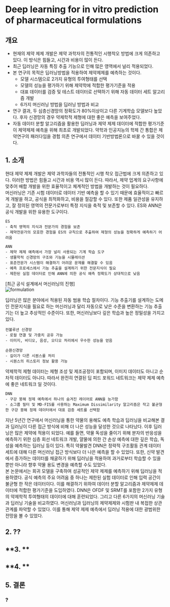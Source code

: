 # Deep learning for in vitro prediction of pharmaceutical formulations
## **개요**  
- 현재의 제약 제제 개발은 제약 과학자의 전통적인 시행착오 방법에 크게 의존하고 있다. 이 방식은 힘들고, 시간과 비용이 많이 든다.
- 최근 딥러닝은 자동 특징 추출 기능으로 인해 많은 영역에서 널리 적용되었다.  
- 본 연구의 목적은 딥러닝방법을 적용하여 제약제제를 예측하는 것이다.
    - 모델 시스템으로 2가지 유형의 투여형태를 선택
    - 모델의 성능을 평가하기 위해 제약학에 적합한 평가기준을 적용
    - 대표 데이터를 검증 및 테스트 데이터로 선택하기 위해 자동 데이터 세트 알고리즘 개발 
    - 6가지 머신러닝 방법을 딥러닝 방법과 비교
- 연구 결과, 두 심층신경망의 정확도가 80%이상이고 다른 기계학습 모델보다 높았다. 후자 신경망의 경우 약제학적 제형에 대한 좋은 예측을 보여주었다.  
- 자동 데이터 분할 알고리즘을 활용한 딥러닝과 제약 제제 데이터에 적합한 평가기준이 제약제제 예측을 위해 최초로 개발되었다. 약학과 인공지능의 학제 간 통합은 제약연구의 패러다임을 경험 의존 연구에서 데이터 기반방법론으로 바꿀 수 있을 것이다.

## **1. 소개**  
현대 제약 제제 개발은 제약 과학자들의 전통적인 시행 착오 접근법에 크게 의존하고 있다. 이러한 방법은 힘들고 시간과 비용 역시 많이 든다. 따라서, 제약 업계의 요구사항에 맞추어 배합 개발을 위한 효율적이고 체계적인 방법을 개발하는 것이 필요하다.  
머신러닝은 기존 시험 데이터로 데이터 기반 예측을 할 수 있기 때문에 효율적이고 빠르게 개발을 하고, 공식을 최적화하고, 비용을 절감할 수 있다. 또한 제품 일관성을 유지하고, 잘 정의된 영역의 전문가로부터 특정 지식을 축적 및 보존할 수 있다. ES와 ANN은 공식 개발을 위한 유용한 도구이다.  

    ES  
    - 축적 영역의 지식과 전문가의 경험을 보존  
    - 제약전문가의 모호한 경험을 ES의 규칙으로 추출하여 제형의 성능을 정확하게 예측하기 어려움  
    
    ANN
    - 제약 제제 예측에서 가장 널리 사용되는 기계 학습 도구
    - 생물학적 신경망의 구조와 기능을 시뮬레이션
    - 표준전문가 시스템이 해결하기 어려운 문제를 해결할 수 있음
    - 예측 프로세스에서 기능 추출을 설계하기 위한 전문지식이 필요
    - 제한된 실험 데이터로 인해 ANN에 의한 공식 예측 정확도가 상대적으로 낮음  
    
[최근 공식 설계에서 머신러닝의 진행]  
![formulation](https://user-images.githubusercontent.com/59431387/103633651-6182ad80-4f89-11eb-9a72-f41d19b1d076.PNG)  

딥러닝은 많은 분야에서 적용된 자동 범용 학습 절차이다. 기능 추출기를 설계하는 도메인 전문지식을 필요로 하는 머신러닝과 달리 자동으로 낮은 수준을 변환하는 기능 추출기는 더 높고 추상적인 수준이다. 또한, 머신러닝보다 깊은 학습과 높은 정밀성을 가지고 있다.  

    컨볼루션 신경망  
    - 로컬 연결 및 가중치 공유 가능
    - 이미지, 비디오, 음성, 오디오 처리에서 우수한 성능을 얻음  
    
    순환신경망  
    - 길이가 다른 시퀀스를 처리
    - 시퀀스의 히스토리 정보 활용 가능  

약제학적 제형 데이터는 제형 조성 및 제조공정이 포함되며, 이미지 데이터도 아니고 순차적 데이터도 아니다. 따라서 완전히 연결된 딥 피드 포워드 네트워크는 제약 제제 예측에 좋은 네트워크 일 것이다.  

    DNN  
    - 구강 붕해 정제 예측에서 하나의 숨겨진 레이어로 ANN을 능가함
    - 소그룹 필터 및 MD-FIS를 사용하는 Maximum Dissimilarity 알고리즘은 작고 불균형 한 구강 붕해 정제 데이터에서 대표 검증 세트를 선택함  

지난 5년간 연구에서 머신러닝을 통한 약물의 용해도 예측 학습과 딥러닝을 비교해본 결과 딥러닝이 다른 접근 방식에 비해 더 나은 성능을 달성한 것으로 나타났다. 이후 딥러닝은 많은 제약에 적용이 되었다. 예를 들면, 약물 독성을 줄이기 위해 분자의 반응성을 예측하기 위한 심층 회선 네트워크 개발, 얄물에 의한 간 손상 예측에 대한 깊은 학습, 독성을 예측하는 딥러닝 등이 있다. 특히 약물발견 DNN은 정략적 구조활동 관계 데이터 세트에 대해 다른 머신러닝 접근 방식보다 더 나은 예측을 할 수 있었다. 또한, 신약 발견에서 증가하는 데이터를 채굴하기 위해 딥러닝을 적용하여 과거로부터 학습할 수 있을 뿐만 아니라 향후 약물 용도 변경을 예측할 수도 있었다.  
본 논문에서는 회귀 모델을 구축하여 성공적인 제약 제제를 예측하기 위해 딥러닝을 적용하였다. 공식 예측의 주요 어려움 중 하나는 제한된 실험 데이터로 인해 입력 공간이 불균형 한 작은 데이터이다. 이를 해결하기 위하여 데이터 분할 알고리즘과 제약제제 데이터에 적합한 평가기준을 도입하였다. DNN은 OFDF 및 SRMT를 포함한 2가지 유형의 약제학적 투여형태의 데이터에 대해 훈련되었다. 그리고 다른 6가지의 머신러닝 기술과 딥러닝 기술을 비교하였다. 머신러닝과 딥러닝의 제약제제와 시험판 내 복접한 상관관계를 파악할 수 있었다. 이를 통해 제약 제제 예측에서 딥러닝 적용에 대한 광범위한 전망을 볼 수 있었다.  


## **2. ??**  
## **3. **  
## **4. **  
## **5. 결론**  
### **?**

